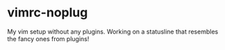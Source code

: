 # vimrc-noplug
My vim setup without any plugins. Working on a statusline that resembles the fancy ones from plugins!
